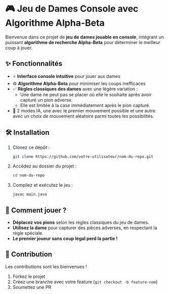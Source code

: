 # 🎮 Jeu de Dames Console avec Algorithme Alpha-Beta

Bienvenue dans ce projet de **jeu de dames jouable en console**, intégrant un puissant **algorithme de recherche Alpha-Beta** pour déterminer le meilleur coup à jouer.

## ✨ Fonctionnalités

- ⭐ **Interface console intuitive** pour jouer aux dames
- ⚙️ **Algorithme Alpha-Beta** pour minimiser les coups inefficaces
- ✅ **Règles classiques des dames** avec une légère variation :
  - Une dame ne peut pas se placer où elle le souhaite après avoir capturé un pion adverse.
  - Elle est limitée à la case immédiatement après le pion capturé.
- 🤖 2 modes IA, une avec le premier mouvement possible et une autre avec un choix de mouvement aléatoire parmi toutes les possibilités.

## 🛠️ Installation

1. Clonez ce dépôt :
   ```sh
   git clone https://github.com/votre-utilisateur/nom-du-repo.git
   ```
2. Accédez au dossier du projet :
   ```sh
   cd nom-du-repo
   ```
3. Compilez et exécutez le jeu :
   ```sh
   javac main.java
   ```

## 🌟 Comment jouer ?

- **Déplacez vos pions** selon les règles classiques du jeu de dames.
- **Utilisez la dame** pour capturer des pièces adverses, en respectant la règle spéciale.
- **Le premier joueur sans coup légal perd la partie !**

## 💪 Contribution

Les contributions sont les bienvenues !

1. Forkez le projet
2. Créez une branche avec votre feature (`git checkout -b feature-nom`)
3. Soumettez une PR

